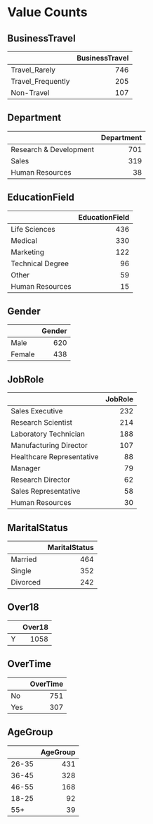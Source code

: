 # Value Counts

## BusinessTravel
|                   |   BusinessTravel |
|:------------------|-----------------:|
| Travel_Rarely     |              746 |
| Travel_Frequently |              205 |
| Non-Travel        |              107 |

## Department
|                        |   Department |
|:-----------------------|-------------:|
| Research & Development |          701 |
| Sales                  |          319 |
| Human Resources        |           38 |

## EducationField
|                  |   EducationField |
|:-----------------|-----------------:|
| Life Sciences    |              436 |
| Medical          |              330 |
| Marketing        |              122 |
| Technical Degree |               96 |
| Other            |               59 |
| Human Resources  |               15 |

## Gender
|        |   Gender |
|:-------|---------:|
| Male   |      620 |
| Female |      438 |

## JobRole
|                           |   JobRole |
|:--------------------------|----------:|
| Sales Executive           |       232 |
| Research Scientist        |       214 |
| Laboratory Technician     |       188 |
| Manufacturing Director    |       107 |
| Healthcare Representative |        88 |
| Manager                   |        79 |
| Research Director         |        62 |
| Sales Representative      |        58 |
| Human Resources           |        30 |

## MaritalStatus
|          |   MaritalStatus |
|:---------|----------------:|
| Married  |             464 |
| Single   |             352 |
| Divorced |             242 |

## Over18
|    |   Over18 |
|:---|---------:|
| Y  |     1058 |

## OverTime
|     |   OverTime |
|:----|-----------:|
| No  |        751 |
| Yes |        307 |

## AgeGroup
|       |   AgeGroup |
|:------|-----------:|
| 26-35 |        431 |
| 36-45 |        328 |
| 46-55 |        168 |
| 18-25 |         92 |
| 55+   |         39 |
